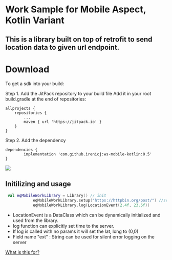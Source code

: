 # Work Sample for Mobile Aspect, Kotlin Variant

## This is a library built on top of retrofit to send location data to given url endpoint. 

# Download 
To get a sdk into your build:

Step 1. Add the JitPack repository to your build file
Add it in your root build.gradle at the end of repositories:

	allprojects {
		repositories {
			...
			maven { url 'https://jitpack.io' }
		}
	}
  
Step 2. Add the dependency

	dependencies {
	        implementation 'com.github.irenicj:ws-mobile-kotlin:0.5'
	}

[![](https://jitpack.io/v/irenicj/ws-mobile-kotlin.svg)](https://jitpack.io/#irenicj/ws-mobile-kotlin)




## Initilizing and usage

``` kotlin
 val eqMobileWorkLibrary = Library() // init
            eqMobileWorkLibrary.setup("https://httpbin.org/post/") //set url to the endpoint
            eqMobileWorkLibrary.log(LocationEvent(2.4f, 23.5f))
 ```
 
 - LocationEvent is a DataClass which can be dynamically initialized and used from the library. 
 - log function can explicitly set time to the server. 
 - If log is called with no params it will set the lat, long to (0,0) 
 - Field name "ext" : String can be used for silent error logging on the server

[What is this for?](https://github.com/EQWorks/work-samples#what-is-this)

